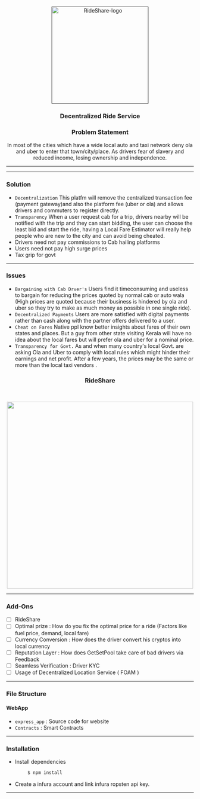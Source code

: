 <p align="center">
  <a href="" rel="noopener">
 <img width=260px src="./express_app/public/assests/Pool.png" alt="RideShare-logo"></a>
</p>

<h3 align="center">Decentralized Ride Service</h3>

<div align="center">
  <h3> Problem Statement</h3>
  <p>In most of the cities which have a wide local auto and taxi network deny ola and uber to enter that town/city/place. As drivers fear of slavery and reduced income, losing ownership and independence.</p>
</div>

------------------------------------------



------------------------------------------
### Solution

- `Decentralization` This platfm will remove the centralized transaction fee (payment gateway)and also the platform fee (uber or ola) and allows drivers and commuters to register directly. 
- `Transparency` When a user request cab for a trip, drivers nearby will be notified with the trip and they can start bidding, the user can choose the least bid and start the ride, having a Local Fare Estimator will really help people who are new to the city and can avoid being cheated.
- Drivers need not pay commissions to Cab hailing platforms
- Users need not pay high surge prices
- Tax grip for govt

------------------------------------------
### Issues

 - `Bargaining with Cab Drver's` Users find it timeconsuming and useless to bargain for reducing the prices quoted by normal cab or auto wala (High prices are quoted because their business is hindered by ola and uber so they try to make as much money as possible in one single ride).
 - `Decentralized Payments` Users are more satisfied with digital payments rather than cash along with the partner offers delivered to a user.
 - `Cheat on Fares` Native ppl know better insights about fares of their own states and places. But a guy from other state visiting Kerala will have no idea about the local fares but will prefer ola and uber for a nominal price.
 - `Transparency for Govt.` As and when many country's local Govt. are asking Ola and Uber to comply with local rules which might hinder their earnings and net profit. After a few years, the prices may be the same or more than the local taxi vendors .


<div align="center">

<h3 > RideShare </h3>
<br>
<p align="center">
<img src ="https://j.gifs.com/81Q17j.gif" width = 500px>
</p>

</div>



------------------------------------------

### Add-Ons

- [ ] RideShare
- [ ] Optimal prize : How do you fix the optimal price for a ride (Factors like fuel price, demand, local fare)
- [ ] Currency Conversion : How does the driver convert his cryptos into local currency
- [ ] Reputation Layer : How does GetSetPool take care of bad drivers via Feedback
- [ ] Seamless Verification : Driver KYC
- [ ] Usage of Decentralized Location Service ( FOAM ) 

------------------------------------------
### File Structure


#### WebApp

- `express_app` : Source code for website
- `Contracts` : Smart Contracts

------------------------------------------
### Installation

* Install dependencies
```sh
        $ npm install 
```

* Create a infura account and link infura ropsten api key.


------------------------------------------
